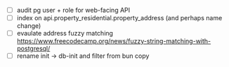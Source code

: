 - [ ] audit pg user + role for web-facing API
- [ ] index on api.property_residential.property_address (and perhaps name change)
- [ ] evaulate address fuzzy matching https://www.freecodecamp.org/news/fuzzy-string-matching-with-postgresql/
- [ ] rename init -> db-init and filter from bun copy